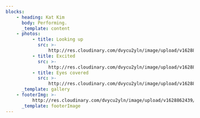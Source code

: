 ```yaml
---
blocks:
    - heading: Kat Kim
      body: Performing.
      _template: content
    - photos:
          - title: Looking up
            src: >-
                http://res.cloudinary.com/dvycu2yln/image/upload/v1628814740/s_6DDA0F9B1A87BCAD1F65DA9B32C1C2EB505831C3B0AF073D1F3AB6D8E32BF7AD_1580179305205_Kat_UNRETOUCHED-72_rdkgpj.jpg
          - title: Excited
            src: >-
                http://res.cloudinary.com/dvycu2yln/image/upload/v1628815364/s_6DDA0F9B1A87BCAD1F65DA9B32C1C2EB505831C3B0AF073D1F3AB6D8E32BF7AD_1580179302034_Kat_UNRETOUCHED-71_dyl2yw.jpg
          - title: Eyes covered
            src: >-
                http://res.cloudinary.com/dvycu2yln/image/upload/v1628814759/s_6DDA0F9B1A87BCAD1F65DA9B32C1C2EB505831C3B0AF073D1F3AB6D8E32BF7AD_1580179315835_Kat_UNRETOUCHED-77_dcru0m.jpg
      _template: gallery
    - footerImg: >-
          http://res.cloudinary.com/dvycu2yln/image/upload/v1628862439/home_j7in5e.jpg
      _template: footerImage
---
```

